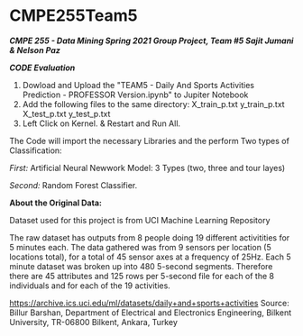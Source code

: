 # CMPE255Team5
***CMPE 255 - Data Mining Spring 2021 Group Project, Team #5
Sajit Jumani & Nelson Paz***

***CODE Evaluation***

1) Dowload and Upload the "TEAM5 - Daily And Sports Activities Prediction - PROFESSOR Version.ipynb" to Jupiter Notebook
2) Add the following files to the same directory:
     X_train_p.txt
     y_train_p.txt
     X_test_p.txt
     y_test_p.txt
3) Left Click on Kernel. & Restart and Run All. 

The Code will import the necessary Libraries and the perform Two types of Classification: 

_First:_ Artificial Neural Newwork Model: 3 Types (two, three and tour layes)

_Second:_ Random Forest Classifier. 


**About the Original Data:** 

Dataset used for this project is from UCI Machine Learning Repository

The raw dataset has outputs from 8 people doing 19 different activitities for 5 minutes each.
The data gathered was from 9 sensors per location (5 locations total), for a total of 45 sensor 
axes at a frequency of 25Hz. Each 5 minute dataset was broken up into 480 5-second 
segments. Therefore there are 45 attributes and 125 rows per 5-second file for each of the 8 
individuals and for each of the 19 activities. 

https://archive.ics.uci.edu/ml/datasets/daily+and+sports+activities
Source:
Billur Barshan,
Department of Electrical and Electronics Engineering, Bilkent University, TR-06800 Bilkent, Ankara, Turkey
